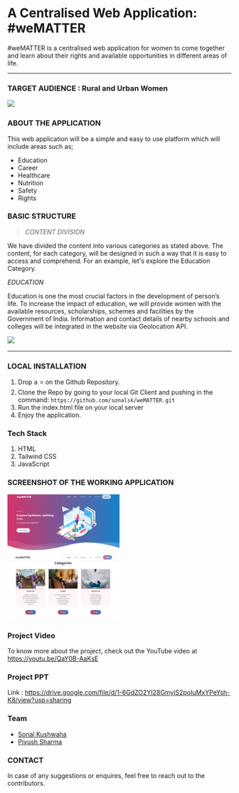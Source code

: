 # A Centralised Web Application: #weMATTER

#weMATTER is a centralised web application for women to come together and learn about their rights and available opportunities in different areas of life.
<hr>

### TARGET AUDIENCE : Rural and Urban Women
<img src="https://economictimes.indiatimes.com/thumb/msid-70002358,width-1200,height-900,resizemode-4,imgsize-433226/2.jpg?from=mdr" width = 50%>

### ABOUT THE APPLICATION

This web application will be a simple and easy to use platform which will include areas such as;
- Education
- Career
- Healthcare
- Nutrition
- Safety
- Rights

### BASIC STRUCTURE

> *CONTENT DIVISION*

We have divided the content into various categories as stated above. The content, for each category, will be designed in such a way that it is easy to access and comprehend.
For an example, let's explore the Education Category.

*EDUCATION*

Education is one the most crucial factors in the development of person’s life.
To increase the impact of education, we will provide women with the available
resources, scholarships, schemes and facilities by the Government of India.
Information and contact details of nearby schools and colleges will be integrated in
the website via Geolocation API.

<img src="https://spoindia.org/wp-content/uploads/2017/04/is-women-empowerment.jpg" width = 50%> 

<hr>

### LOCAL INSTALLATION

1. Drop a ⭐ on the Github Repository.
2. Clone the Repo by going to your local Git Client and pushing in the command:
`https://github.com/sonalsk/weMATTER.git`
3. Run the index.html file on your local server
4. Enjoy the application.

### Tech Stack
1. HTML
2. Tailwind CSS
3. JavaScript

### SCREENSHOT OF THE WORKING APPLICATION

<img src="https://github.com/sonalsk/weMATTER/blob/main/Asset/landingPage.JPG" width = 50%>
<img src="https://github.com/sonalsk/weMATTER/blob/main/Asset/categoryPage.JPG" width = 50%>

### Project Video

To know more about the project, check out the YouTube video at https://youtu.be/QaY0B-AaKsE

### Project PPT

Link : https://drive.google.com/file/d/1-6GdZO2YI28GmyiS2poIuMxYPeYsh-K8/view?usp=sharing

### Team
- [Sonal Kushwaha](https://github.com/sonalsk)
- [Piyush Sharma](https://github.com/spiyush0212)

### CONTACT

In case of any suggestions or enquires, feel free to reach out to the contributors.
